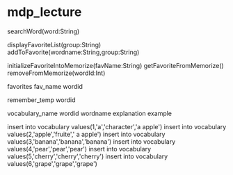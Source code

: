 # mdp_lecture

searchWord(word:String)

displayFavoriteList(group:String)
addToFavorite(wordname:String,group:String)

initializeFavoriteIntoMemorize(favName:String)
getFavoriteFromMemorize()
removeFromMemorize(wordId:Int)


favorites
    fav_name
    wordid

remember_temp
    wordid
    
vocabulary_name
    wordid
    wordname
    explanation
    example
    

insert into vocabulary values(1,'a','character','a apple')
insert into vocabulary values(2,'apple','fruite',' a apple')
insert into vocabulary values(3,'banana','banana','banana')
insert into vocabulary values(4,'pear','pear','pear')
insert into vocabulary values(5,'cherry','cherry','cherry')
insert into vocabulary values(6,'grape','grape','grape')



